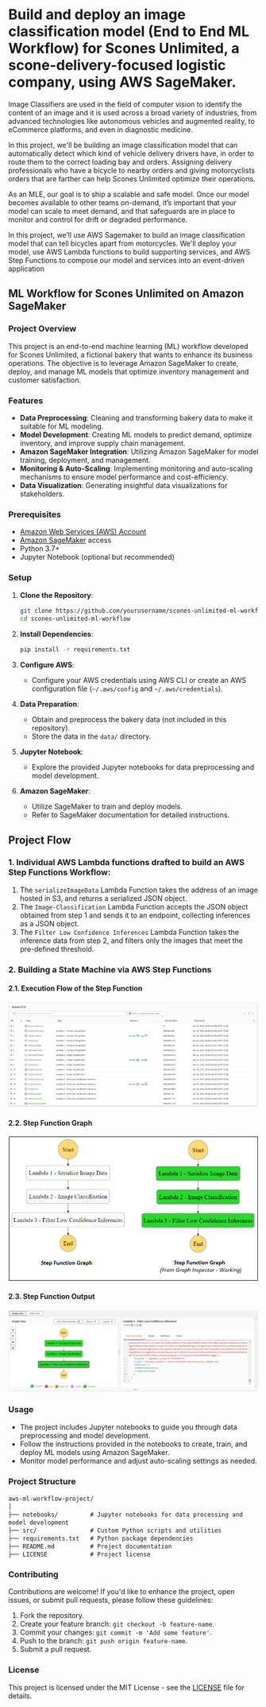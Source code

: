 # Build and deploy an image classification model (End to End ML Workflow) for Scones Unlimited, a scone-delivery-focused logistic company, using AWS SageMaker.



 Image Classifiers are used in the field of computer vision to identify the content of an image and it is used across a broad variety of industries, from advanced technologies like autonomous vehicles and augmented reality, to eCommerce platforms, and even in diagnostic medicine.

In this project, we'll be building an image classification model that can automatically detect which kind of vehicle delivery drivers have, in order to route them to the correct loading bay and orders. Assigning delivery professionals who have a bicycle to nearby orders and giving motorcyclists orders that are farther can help Scones Unlimited optimize their operations.

As an MLE, our goal is to ship a scalable and safe model. Once our model becomes available to other teams on-demand, it’s important that your model can scale to meet demand, and that safeguards are in place to monitor and control for drift or degraded performance.

In this project, we’ll use AWS Sagemaker to build an image classification model that can tell bicycles apart from motorcycles. We'll deploy your model, use AWS Lambda functions to build supporting services, and AWS Step Functions to compose our model and services into an event-driven application



## ML Workflow for Scones Unlimited on Amazon SageMaker

### Project Overview

This project is an end-to-end machine learning (ML) workflow developed for Scones Unlimited, a fictional bakery that wants to enhance its business operations. The objective is to leverage Amazon SageMaker to create, deploy, and manage ML models that optimize inventory management and customer satisfaction.

### Features

- **Data Preprocessing**: Cleaning and transforming bakery data to make it suitable for ML modeling.
- **Model Development**: Creating ML models to predict demand, optimize inventory, and improve supply chain management.
- **Amazon SageMaker Integration**: Utilizing Amazon SageMaker for model training, deployment, and management.
- **Monitoring & Auto-Scaling**: Implementing monitoring and auto-scaling mechanisms to ensure model performance and cost-efficiency.
- **Data Visualization**: Generating insightful data visualizations for stakeholders.

### Prerequisites

- [Amazon Web Services (AWS) Account](https://aws.amazon.com/)
- [Amazon SageMaker](https://aws.amazon.com/sagemaker/) access
- Python 3.7+
- Jupyter Notebook (optional but recommended)

### Setup

1. **Clone the Repository**:

   ```bash
   git clone https://github.com/yourusername/scones-unlimited-ml-workflow.git
   cd scones-unlimited-ml-workflow
   ```

2. **Install Dependencies**:

   ```bash
   pip install -r requirements.txt
   ```

3. **Configure AWS**:

   - Configure your AWS credentials using AWS CLI or create an AWS configuration file (`~/.aws/config` and `~/.aws/credentials`).

4. **Data Preparation**:

   - Obtain and preprocess the bakery data (not included in this repository).
   - Store the data in the `data/` directory.

5. **Jupyter Notebook**:

   - Explore the provided Jupyter notebooks for data preprocessing and model development.

6. **Amazon SageMaker**:

   - Utilize SageMaker to train and deploy models.
   - Refer to SageMaker documentation for detailed instructions.



## Project Flow

### 1. Individual AWS Lambda functions drafted to build an AWS Step Functions Workflow:<br>

1. The `serializeImageData` Lambda Function takes the address of an image hosted in S3, and returns a serialized JSON object.<br>
2. The `Image-Classification` Lambda Function accepts the JSON object obtained from step 1 and sends it to an endpoint, collecting inferences as a JSON object.<br>
3. The `Filter Low Confidence Inferences` Lambda Function takes the inference data from step 2, and filters only the images that meet the pre-defined threshold.<br>

### 2. Building a State Machine via AWS Step Functions

#### 2.1. Execution Flow of the Step Function 

![Execution-Flow-of-The-Step-Function.PNG](screenshot/Execution-Flow-of-The-Step-Function.PNG)

#### 2.2. Step Function Graph

![Step Functions Graph](screenshot/step-function-graph.PNG)

#### 2.3. Step Function Output

![Step Function Output](screenshot/Step-Function-Workflow-Working-Output-Example-1.PNG)



### Usage

- The project includes Jupyter notebooks to guide you through data preprocessing and model development.
- Follow the instructions provided in the notebooks to create, train, and deploy ML models using Amazon SageMaker.
- Monitor model performance and adjust auto-scaling settings as needed.

### Project Structure

```
aws-ml-workflow-project/
│
├── notebooks/         # Jupyter notebooks for data processing and model development
├── src/               # Custom Python scripts and utilities
├── requirements.txt   # Python package dependencies
├── README.md          # Project documentation
├── LICENSE            # Project license
```

### Contributing

Contributions are welcome! If you'd like to enhance the project, open issues, or submit pull requests, please follow these guidelines:

1. Fork the repository.
2. Create your feature branch: `git checkout -b feature-name`.
3. Commit your changes: `git commit -m 'Add some feature'`.
4. Push to the branch: `git push origin feature-name`.
5. Submit a pull request.

### License

This project is licensed under the MIT License - see the [LICENSE](LICENSE) file for details.
```

